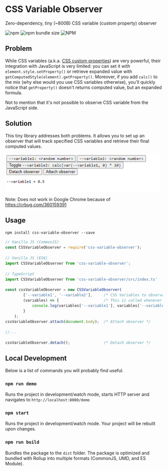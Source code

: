 # CSS Variable Observer

Zero-dependency, tiny (~800B) CSS variable (custom property) observer

![npm](https://img.shields.io/npm/v/css-variable-observer)
![npm bundle size](https://img.shields.io/bundlephobia/minzip/css-variable-observer)
![NPM](https://img.shields.io/npm/l/css-variable-observer)

## Problem

While CSS variables (a.k.a. [CSS custom properties](https://developer.mozilla.org/en-US/docs/Web/CSS/Using_CSS_custom_properties)) are 
very powerful, their integration with JavaScript is very limited: you can set it with `element.style.setProperty()`
or retrieve expanded value with `getComputedStyle(element).getProperty()`. Moreover, if you add `calc()` to the mix
(why else would you use CSS variables otherwise), you'll quickly notice that `getProperty()` doesn't returns computed
value, but an expanded formula.

Not to mention that it's not possible to observe CSS variable from the JavaScript side.

## Solution

This tiny library addresses both problems. It allows you to set up an observer that will track specified
CSS variables and retrieve their final computed values.

![Demo](demo/demo-recording.gif)

Note: Does not work in Google Chrome because of https://crbug.com/360159391

## Usage

`npm install css-variable-observer --save`


```js
// Vanilla JS (CommonJS)
const CSSVariableObserver = require('css-variable-observer');

// Vanilla JS (ES6)
import CSSVariableObserver from 'css-variable-observer';

// TypeScript
import CSSVariableObserver from 'css-variable-observer/src/index.ts'

const cssVariableObserver = new CSSVariableObserver(
        ['--variable1', '--variable2'],     /* CSS Variables to observe */
        (variables) => {                    /* This is called whenever there are changes */
            console.log(variables['--variable1'], variables['--variable2']);
        }                               
    );
cssVariableObserver.attach(document.body);  /* Attach observer */

//...

cssVariableObserver.detach();               /* Detach observer */
```

## Local Development

Below is a list of commands you will probably find useful.

### `npm run demo`

Runs the project in development/watch mode, starts HTTP server and navigates to `http://localhost:8080/demo` 

### `npm start`

Runs the project in development/watch mode. Your project will be rebuilt upon changes. 

### `npm run build`

Bundles the package to the `dist` folder.
The package is optimized and bundled with Rollup into multiple formats (CommonJS, UMD, and ES Module).
